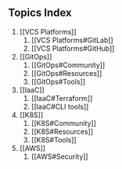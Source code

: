 ## Topics Index

1. [[VCS Platforms]]
	1. [[VCS Platforms#GitLab]]
	2. [[VCS Platforms#GitHub]]
2. [[GitOps]]
	1. [[GitOps#Community]]
	2. [[GitOps#Resources]]
	3. [[GitOps#Tools]]
3. [[IaaC]]
	1. [[IaaC#Terraform]]
	2. [[IaaC#CLI tools]]
4. [[K8S]]
	1. [[K8S#Community]]
	2. [[K8S#Resources]]
	3. [[K8S#Tools]]
5. [[AWS]]
	1. [[AWS#Security]]